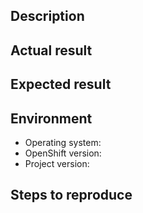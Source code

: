 ## Description
<!-- A brief description of the problem or proposed enhancement. -->

## Actual result
<!--Describe what happened.-->

## Expected result
<!--Describe what you had expected to happen.-->

## Environment

* Operating system:
* OpenShift version:
* Project version: 

## Steps to reproduce
<!--Describe all steps and pre-requirements which are required to be performed in order to reproduce this scenario.
* Step 1: Do this
* Step 2: Do that-->

